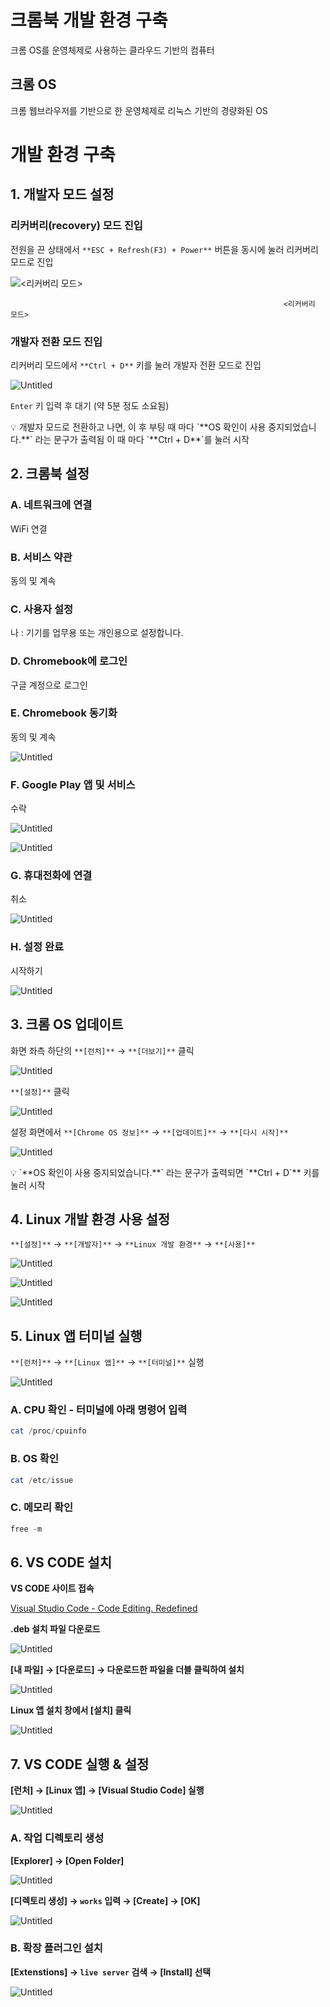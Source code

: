 # 크롬북 개발 환경 구축

크롬 OS를 운영체제로 사용하는 클라우드 기반의 컴퓨터

## 크롬 OS

크롬 웹브라우저를 기반으로 한 운영체제로 리눅스 기반의 경량화된 OS

# 개발 환경 구축

## 1. 개발자 모드 설정

### 리커버리(recovery) 모드 진입

전원을 끈 상태에서 `**ESC + Refresh(F3) + Power**` 버튼을 동시에 눌러 리커버리 모드로 진입

![                                                                 <리커버리 모드>](%E1%84%8F%E1%85%B3%E1%84%85%E1%85%A9%E1%86%B7%E1%84%87%E1%85%AE%E1%86%A8%20%E1%84%80%E1%85%A2%E1%84%87%E1%85%A1%E1%86%AF%20%E1%84%92%E1%85%AA%E1%86%AB%E1%84%80%E1%85%A7%E1%86%BC%20%E1%84%80%E1%85%AE%E1%84%8E%E1%85%AE%E1%86%A8%205c3a0c55b76840c1a3db8ecb66108c84/Untitled.png)

                                                                 <리커버리 모드>

### 개발자 전환 모드 진입

리커버리 모드에서 `**Ctrl + D**` 키를 눌러 개발자 전환 모드로 진입

![Untitled](%E1%84%8F%E1%85%B3%E1%84%85%E1%85%A9%E1%86%B7%E1%84%87%E1%85%AE%E1%86%A8%20%E1%84%80%E1%85%A2%E1%84%87%E1%85%A1%E1%86%AF%20%E1%84%92%E1%85%AA%E1%86%AB%E1%84%80%E1%85%A7%E1%86%BC%20%E1%84%80%E1%85%AE%E1%84%8E%E1%85%AE%E1%86%A8%205c3a0c55b76840c1a3db8ecb66108c84/Untitled%201.png)

`Enter` 키 입력 후 대기 (약 5분 정도 소요됨)

<aside>
💡 개발자 모드로 전환하고 나면, 이 후 부팅 때 마다
`**OS 확인이 사용 중지되었습니다.**` 라는 문구가 출력됨
이 때 마다 `**Ctrl + D**`를 눌러 시작

</aside>

## 2. 크롬북 설정

### A. 네트워크에 연결

WiFi 연결

### B. 서비스 약관

동의 및 계속

### C. 사용자 설정

나 : 기기를 업무용 또는 개인용으로 설정합니다.

### D. Chromebook에 로그인

구글 계정으로 로그인

### E. Chromebook 동기화

동의 및 계속

![Untitled](%E1%84%8F%E1%85%B3%E1%84%85%E1%85%A9%E1%86%B7%E1%84%87%E1%85%AE%E1%86%A8%20%E1%84%80%E1%85%A2%E1%84%87%E1%85%A1%E1%86%AF%20%E1%84%92%E1%85%AA%E1%86%AB%E1%84%80%E1%85%A7%E1%86%BC%20%E1%84%80%E1%85%AE%E1%84%8E%E1%85%AE%E1%86%A8%205c3a0c55b76840c1a3db8ecb66108c84/Untitled%202.png)

### F. Google Play 앱 및 서비스

수락

![Untitled](%E1%84%8F%E1%85%B3%E1%84%85%E1%85%A9%E1%86%B7%E1%84%87%E1%85%AE%E1%86%A8%20%E1%84%80%E1%85%A2%E1%84%87%E1%85%A1%E1%86%AF%20%E1%84%92%E1%85%AA%E1%86%AB%E1%84%80%E1%85%A7%E1%86%BC%20%E1%84%80%E1%85%AE%E1%84%8E%E1%85%AE%E1%86%A8%205c3a0c55b76840c1a3db8ecb66108c84/Untitled%203.png)

![Untitled](%E1%84%8F%E1%85%B3%E1%84%85%E1%85%A9%E1%86%B7%E1%84%87%E1%85%AE%E1%86%A8%20%E1%84%80%E1%85%A2%E1%84%87%E1%85%A1%E1%86%AF%20%E1%84%92%E1%85%AA%E1%86%AB%E1%84%80%E1%85%A7%E1%86%BC%20%E1%84%80%E1%85%AE%E1%84%8E%E1%85%AE%E1%86%A8%205c3a0c55b76840c1a3db8ecb66108c84/Untitled%204.png)

### G. 휴대전화에 연결

취소

![Untitled](%E1%84%8F%E1%85%B3%E1%84%85%E1%85%A9%E1%86%B7%E1%84%87%E1%85%AE%E1%86%A8%20%E1%84%80%E1%85%A2%E1%84%87%E1%85%A1%E1%86%AF%20%E1%84%92%E1%85%AA%E1%86%AB%E1%84%80%E1%85%A7%E1%86%BC%20%E1%84%80%E1%85%AE%E1%84%8E%E1%85%AE%E1%86%A8%205c3a0c55b76840c1a3db8ecb66108c84/Untitled%205.png)

### H. 설정 완료

시작하기

![Untitled](%E1%84%8F%E1%85%B3%E1%84%85%E1%85%A9%E1%86%B7%E1%84%87%E1%85%AE%E1%86%A8%20%E1%84%80%E1%85%A2%E1%84%87%E1%85%A1%E1%86%AF%20%E1%84%92%E1%85%AA%E1%86%AB%E1%84%80%E1%85%A7%E1%86%BC%20%E1%84%80%E1%85%AE%E1%84%8E%E1%85%AE%E1%86%A8%205c3a0c55b76840c1a3db8ecb66108c84/Untitled%206.png)

## 3. 크롬 OS 업데이트

화면 좌측 하단의 `**[런처]**` → `**[더보기]**` 클릭

![Untitled](%E1%84%8F%E1%85%B3%E1%84%85%E1%85%A9%E1%86%B7%E1%84%87%E1%85%AE%E1%86%A8%20%E1%84%80%E1%85%A2%E1%84%87%E1%85%A1%E1%86%AF%20%E1%84%92%E1%85%AA%E1%86%AB%E1%84%80%E1%85%A7%E1%86%BC%20%E1%84%80%E1%85%AE%E1%84%8E%E1%85%AE%E1%86%A8%205c3a0c55b76840c1a3db8ecb66108c84/Untitled%207.png)

`**[설정]**` 클릭

![Untitled](%E1%84%8F%E1%85%B3%E1%84%85%E1%85%A9%E1%86%B7%E1%84%87%E1%85%AE%E1%86%A8%20%E1%84%80%E1%85%A2%E1%84%87%E1%85%A1%E1%86%AF%20%E1%84%92%E1%85%AA%E1%86%AB%E1%84%80%E1%85%A7%E1%86%BC%20%E1%84%80%E1%85%AE%E1%84%8E%E1%85%AE%E1%86%A8%205c3a0c55b76840c1a3db8ecb66108c84/Untitled%208.png)

설정 화면에서 `**[Chrome OS 정보]**` → `**[업데이트]**` → `**[다시 시작]**`

![Untitled](%E1%84%8F%E1%85%B3%E1%84%85%E1%85%A9%E1%86%B7%E1%84%87%E1%85%AE%E1%86%A8%20%E1%84%80%E1%85%A2%E1%84%87%E1%85%A1%E1%86%AF%20%E1%84%92%E1%85%AA%E1%86%AB%E1%84%80%E1%85%A7%E1%86%BC%20%E1%84%80%E1%85%AE%E1%84%8E%E1%85%AE%E1%86%A8%205c3a0c55b76840c1a3db8ecb66108c84/Untitled%209.png)

<aside>
💡 `**OS 확인이 사용 중지되었습니다.**` 라는 문구가 출력되면
`**Ctrl + D`** 키를 눌러 시작

</aside>

## 4. Linux 개발 환경 사용 설정

`**[설정]**` → `**[개발자]**` → `**Linux 개발 환경**` → `**[사용]**` 

![Untitled](%E1%84%8F%E1%85%B3%E1%84%85%E1%85%A9%E1%86%B7%E1%84%87%E1%85%AE%E1%86%A8%20%E1%84%80%E1%85%A2%E1%84%87%E1%85%A1%E1%86%AF%20%E1%84%92%E1%85%AA%E1%86%AB%E1%84%80%E1%85%A7%E1%86%BC%20%E1%84%80%E1%85%AE%E1%84%8E%E1%85%AE%E1%86%A8%205c3a0c55b76840c1a3db8ecb66108c84/Untitled%2010.png)

![Untitled](%E1%84%8F%E1%85%B3%E1%84%85%E1%85%A9%E1%86%B7%E1%84%87%E1%85%AE%E1%86%A8%20%E1%84%80%E1%85%A2%E1%84%87%E1%85%A1%E1%86%AF%20%E1%84%92%E1%85%AA%E1%86%AB%E1%84%80%E1%85%A7%E1%86%BC%20%E1%84%80%E1%85%AE%E1%84%8E%E1%85%AE%E1%86%A8%205c3a0c55b76840c1a3db8ecb66108c84/Untitled%2011.png)

![Untitled](%E1%84%8F%E1%85%B3%E1%84%85%E1%85%A9%E1%86%B7%E1%84%87%E1%85%AE%E1%86%A8%20%E1%84%80%E1%85%A2%E1%84%87%E1%85%A1%E1%86%AF%20%E1%84%92%E1%85%AA%E1%86%AB%E1%84%80%E1%85%A7%E1%86%BC%20%E1%84%80%E1%85%AE%E1%84%8E%E1%85%AE%E1%86%A8%205c3a0c55b76840c1a3db8ecb66108c84/Untitled%2012.png)

## 5. Linux 앱 터미널 실행

`**[런처]**` → `**[Linux 앱]**` → `**[터미널]**` 실행

![Untitled](%E1%84%8F%E1%85%B3%E1%84%85%E1%85%A9%E1%86%B7%E1%84%87%E1%85%AE%E1%86%A8%20%E1%84%80%E1%85%A2%E1%84%87%E1%85%A1%E1%86%AF%20%E1%84%92%E1%85%AA%E1%86%AB%E1%84%80%E1%85%A7%E1%86%BC%20%E1%84%80%E1%85%AE%E1%84%8E%E1%85%AE%E1%86%A8%205c3a0c55b76840c1a3db8ecb66108c84/Untitled%2013.png)

### A. CPU 확인 - 터미널에 아래 명령어 입력

```powershell
cat /proc/cpuinfo
```

### B. OS 확인

```powershell
cat /etc/issue
```

### C. 메모리 확인

```powershell
free -m
```

## 6. VS CODE 설치

**VS CODE 사이트 접속**

[Visual Studio Code - Code Editing. Redefined](https://code.visualstudio.com/)

**.deb 설치 파일 다운로드**

![Untitled](%E1%84%8F%E1%85%B3%E1%84%85%E1%85%A9%E1%86%B7%E1%84%87%E1%85%AE%E1%86%A8%20%E1%84%80%E1%85%A2%E1%84%87%E1%85%A1%E1%86%AF%20%E1%84%92%E1%85%AA%E1%86%AB%E1%84%80%E1%85%A7%E1%86%BC%20%E1%84%80%E1%85%AE%E1%84%8E%E1%85%AE%E1%86%A8%205c3a0c55b76840c1a3db8ecb66108c84/Untitled%2014.png)

**[내 파일] → [다운로드] → 다운로드한 파일을 더블 클릭하여 설치**

![Untitled](%E1%84%8F%E1%85%B3%E1%84%85%E1%85%A9%E1%86%B7%E1%84%87%E1%85%AE%E1%86%A8%20%E1%84%80%E1%85%A2%E1%84%87%E1%85%A1%E1%86%AF%20%E1%84%92%E1%85%AA%E1%86%AB%E1%84%80%E1%85%A7%E1%86%BC%20%E1%84%80%E1%85%AE%E1%84%8E%E1%85%AE%E1%86%A8%205c3a0c55b76840c1a3db8ecb66108c84/Untitled%2015.png)

**Linux 앱 설치 창에서 [설치] 클릭**

![Untitled](%E1%84%8F%E1%85%B3%E1%84%85%E1%85%A9%E1%86%B7%E1%84%87%E1%85%AE%E1%86%A8%20%E1%84%80%E1%85%A2%E1%84%87%E1%85%A1%E1%86%AF%20%E1%84%92%E1%85%AA%E1%86%AB%E1%84%80%E1%85%A7%E1%86%BC%20%E1%84%80%E1%85%AE%E1%84%8E%E1%85%AE%E1%86%A8%205c3a0c55b76840c1a3db8ecb66108c84/Untitled%2016.png)

## 7. VS CODE 실행 & 설정

**[런처] → [Linux 앱] → [Visual Studio Code] 실행**

![Untitled](%E1%84%8F%E1%85%B3%E1%84%85%E1%85%A9%E1%86%B7%E1%84%87%E1%85%AE%E1%86%A8%20%E1%84%80%E1%85%A2%E1%84%87%E1%85%A1%E1%86%AF%20%E1%84%92%E1%85%AA%E1%86%AB%E1%84%80%E1%85%A7%E1%86%BC%20%E1%84%80%E1%85%AE%E1%84%8E%E1%85%AE%E1%86%A8%205c3a0c55b76840c1a3db8ecb66108c84/Untitled%2017.png)

### A. 작업 디렉토리 생성

**[Explorer] → [Open Folder]**

![Untitled](%E1%84%8F%E1%85%B3%E1%84%85%E1%85%A9%E1%86%B7%E1%84%87%E1%85%AE%E1%86%A8%20%E1%84%80%E1%85%A2%E1%84%87%E1%85%A1%E1%86%AF%20%E1%84%92%E1%85%AA%E1%86%AB%E1%84%80%E1%85%A7%E1%86%BC%20%E1%84%80%E1%85%AE%E1%84%8E%E1%85%AE%E1%86%A8%205c3a0c55b76840c1a3db8ecb66108c84/Untitled%2018.png)

**[디렉토리 생성] → `works` 입력 → [Create] → [OK]**

![Untitled](%E1%84%8F%E1%85%B3%E1%84%85%E1%85%A9%E1%86%B7%E1%84%87%E1%85%AE%E1%86%A8%20%E1%84%80%E1%85%A2%E1%84%87%E1%85%A1%E1%86%AF%20%E1%84%92%E1%85%AA%E1%86%AB%E1%84%80%E1%85%A7%E1%86%BC%20%E1%84%80%E1%85%AE%E1%84%8E%E1%85%AE%E1%86%A8%205c3a0c55b76840c1a3db8ecb66108c84/Untitled%2019.png)

### B. 확장 플러그인 설치

**[Extenstions] → `live server` 검색 → [Install] 선택**

![Untitled](%E1%84%8F%E1%85%B3%E1%84%85%E1%85%A9%E1%86%B7%E1%84%87%E1%85%AE%E1%86%A8%20%E1%84%80%E1%85%A2%E1%84%87%E1%85%A1%E1%86%AF%20%E1%84%92%E1%85%AA%E1%86%AB%E1%84%80%E1%85%A7%E1%86%BC%20%E1%84%80%E1%85%AE%E1%84%8E%E1%85%AE%E1%86%A8%205c3a0c55b76840c1a3db8ecb66108c84/Untitled%2020.png)

